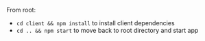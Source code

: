 From root:

- `cd client && npm install` to install client dependencies
- `cd .. && npm start` to move back to root directory and start app
